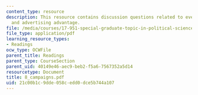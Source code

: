 ```yaml
---
content_type: resource
description: This resource contains discussion questions related to events of campaigns
  and advertising advantage.
file: /media/courses/17-951-special-graduate-topic-in-political-science-political-behavior-fall-2005/21c00b1c9dde058cedd0dce5b744a107_8_campaigns.pdf
file_type: application/pdf
learning_resource_types:
- Readings
ocw_type: OCWFile
parent_title: Readings
parent_type: CourseSection
parent_uid: 40149e46-aec9-beb2-f5a6-7567352a5d14
resourcetype: Document
title: 8_campaigns.pdf
uid: 21c00b1c-9dde-058c-edd0-dce5b744a107
---
```

